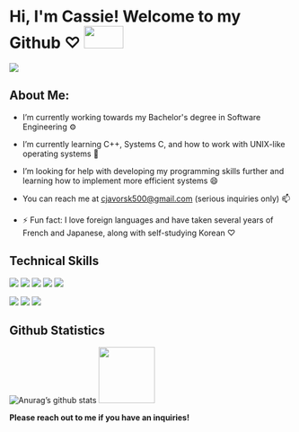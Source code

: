 # Hi, I'm Cassie! Welcome to my Github ♡ <img src="https://user-images.githubusercontent.com/103222834/187362445-d351e0eb-341f-45c0-92bb-4f979d073151.gif" width="70" height="40"/>

<img src="https://user-images.githubusercontent.com/103222834/187356718-423ddad0-dd30-470a-b7cf-0bcf17f4ebe8.gif"/>

<!--
**clj500/clj500** is a ✨ _special_ ✨ repository because its `README.md` (this file) appears on your GitHub profile.

<img src="https://user-images.githubusercontent.com/103222834/187355642-290ad204-6c51-47d7-98d3-ab24bb54ac73.png"/>
-->
##

## **About Me:**
- I’m currently working towards my Bachelor's degree in Software Engineering ⚙️
- I’m currently learning C++, Systems C, and how to work with UNIX-like operating systems 🌱
- I’m looking for help with developing my programming skills further and learning how to implement more efficient systems 😄



- You can reach me at cjavorsk500@gmail.com (serious inquiries only) 📫



- ⚡ Fun fact: I love foreign languages and have taken several years of French and Japanese, along with self-studying Korean ♡

## Technical Skills
![](https://img.shields.io/badge/Python-3776AB?style=for-the-badge&logo=python&logoColor=white)
![](https://img.shields.io/badge/C%2B%2B-00599C?style=for-the-badge&logo=c%2B%2B&logoColor=white)
![](https://img.shields.io/badge/Microsoft_Excel-217346?style=for-the-badge&logo=microsoft-excel&logoColor=white)
![](https://img.shields.io/badge/MySQL-005C84?style=for-the-badge&logo=mysql&logoColor=white)
![](https://img.shields.io/badge/Microsoft_Word-2B579A?style=for-the-badge&logo=microsoft-word&logoColor=white)

![](https://img.shields.io/badge/Atom-66595C?style=for-the-badge&logo=Atom&logoColor=white)
![](https://img.shields.io/badge/Visual_Studio-5C2D91?style=for-the-badge&logo=visual%20studio&logoColor=white)
![](https://img.shields.io/badge/PyCharm-000000.svg?&style=for-the-badge&logo=PyCharm&logoColor=white)

## Github Statistics
![Anurag’s github stats](https://github-readme-stats.vercel.app/api?username=clj500)
<img src="https://user-images.githubusercontent.com/103222834/187360151-ccc0ca77-772f-47bf-b285-e563e5cf14a5.gif" width="100" height="100"/>

**Please reach out to me if you have an inquiries!**
